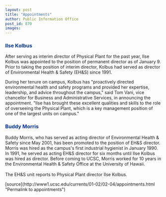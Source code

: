 ```yaml
---
layout: post
title: "Appointments"
author: Public Information Office
post_id: 870
images:
---
```


<h3>
  <font color="#003399">Ilse Kolbus</font>
</h3>
<p>
  After serving as interim director of Physical Plant for the past year, Ilse Kolbus was appointed to the position of permanent director as of January 9. Prior to taking the position of interim director, Kolbus had served as director of Environmental Health &amp; Safety (EH&amp;S) since 1991.
</p>
<p>
  During her tenure on campus, Kolbus has "proactively directed environmental health and safety programs and provided her expertise, leadership, and advice throughout the campus," said Tom Vani, vice chancellor for Business and Administrative Services, in announcing the appointment. "Ilse has brought these excellent qualities and skills to the role of overseeing the Physical Plant, which is a key management position of one of the largest units on campus."
</p>
<h3>
  <font color="#003399">Buddy Morris</font>
</h3>
<p>
  Buddy Morris, who has served as acting director of Environmental Health &amp; Safety since May 2001, has been promoted to the position of EH&amp;S director. Morris was hired as the campus's first industrial hygienist in January 1990.<br>
  In 1991, he served as acting EH&amp;S director for six months until Ilse Kolbus was hired as director. Before coming to UCSC, Morris worked for 10 years in the Environmental Health &amp; Safety Office at the University of Hawaii.<br>
  <br>
  The EH&amp;S unit reports to Physical Plant director Ilse Kolbus.
</p>
<p>

  </p>
[source](http://www1.ucsc.edu/currents/01-02/02-04/appointments.html "Permalink to appointments")
